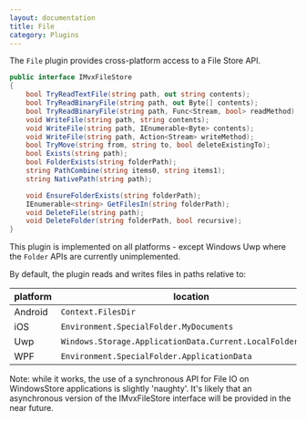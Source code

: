 ```yaml
---
layout: documentation
title: File
category: Plugins
---
```

The `File` plugin provides cross-platform access to a File Store API.

```c#
public interface IMvxFileStore
{
    bool TryReadTextFile(string path, out string contents);
    bool TryReadBinaryFile(string path, out Byte[] contents);
    bool TryReadBinaryFile(string path, Func<Stream, bool> readMethod);
    void WriteFile(string path, string contents);
    void WriteFile(string path, IEnumerable<Byte> contents);
    void WriteFile(string path, Action<Stream> writeMethod);
    bool TryMove(string from, string to, bool deleteExistingTo);
    bool Exists(string path);
    bool FolderExists(string folderPath);
    string PathCombine(string items0, string items1);
    string NativePath(string path);

    void EnsureFolderExists(string folderPath);
    IEnumerable<string> GetFilesIn(string folderPath);
    void DeleteFile(string path);
    void DeleteFolder(string folderPath, bool recursive);
}
```

This plugin is implemented on all platforms - except Windows Uwp where the `Folder` APIs are currently unimplemented.

By default, the plugin reads and writes files in paths relative to:

platform     | location
-------------|---------
Android      | `Context.FilesDir`
iOS          | `Environment.SpecialFolder.MyDocuments`
Uwp | `Windows.Storage.ApplicationData.Current.LocalFolder.Path`
WPF          | `Environment.SpecialFolder.ApplicationData`

Note: while it works, the use of a synchronous API for File IO on WindowsStore applications is slightly 'naughty'. It's likely that an asynchronous version of the IMvxFileStore interface will be provided in the near future.

